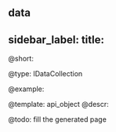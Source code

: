 data
---
sidebar_label: 
title: 
---          

@short: 


@type: IDataCollection

@example: 



@template:	api_object
@descr: 



@todo:
fill the generated page
